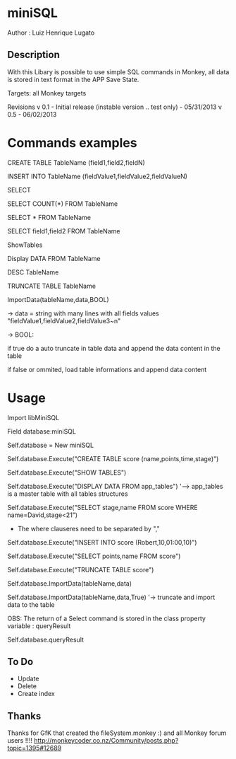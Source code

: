 miniSQL
=======

Author : Luiz Henrique Lugato

Description
-----------
With this Libary is possible to use simple SQL commands in Monkey, all data is stored in text format in the APP Save State.  

Targets: all Monkey targets

Revisions
v 0.1 - Initial release (instable version .. test only) - 05/31/2013
v 0.5 - 06/02/2013


Commands examples
=================
CREATE TABLE TableName (field1,field2,fieldN)

INSERT INTO TableName (fieldValue1,fieldValue2,fieldValueN)

SELECT 

 SELECT COUNT(*) FROM TableName
 
 SELECT * FROM TableName
 
 SELECT field1,field2 FROM TableName

 ShowTables

 Display DATA FROM TableName
 
 DESC TableName
 
 TRUNCATE TABLE TableName
 
 ImportData(tableName,data,BOOL) 
 
 -> data = string with many lines with all fields values "fieldValue1,fieldValue2,fieldValue3~n"
 
 -> BOOL:
 
 if true do a auto truncate in table data and append the data content in the table
 
 if false or ommited, load table informations and append data content 
           

Usage
=====
Import libMiniSQL

Field database:miniSQL

Self.database = New miniSQL

Self.database.Execute("CREATE TABLE score (name,points,time,stage)")

Self.database.Execute("SHOW TABLES")

Self.database.Execute("DISPLAY DATA FROM app_tables") '--> app_tables is a master table with all tables structures

Self.database.Execute("SELECT stage,name FROM score WHERE name=David,stage<21") 

- The where clauseres need to be separated by ","

Self.database.Execute("INSERT INTO score (Robert,10,01:00,10)")

Self.database.Execute("SELECT points,name FROM score")

Self.database.Execute("TRUNCATE TABLE score")

Self.database.ImportData(tableName,data)

Self.database.ImportData(tableName,data,True) '-> truncate and import data to the table


OBS: The return of a Select command is stored in the class property variable : queryResult

Self.database.queryResult 


To Do
-----
- Update 
- Delete 
- Create index


Thanks
------
Thanks for GfK that created the fileSystem.monkey :) and all Monkey forum users !!!! 
http://monkeycoder.co.nz/Community/posts.php?topic=1395#12689

